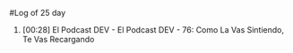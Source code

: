 #Log of 25 day

1. [00:28] El Podcast DEV - El Podcast DEV - 76: Como La Vas Sintiendo, Te Vas Recargando
